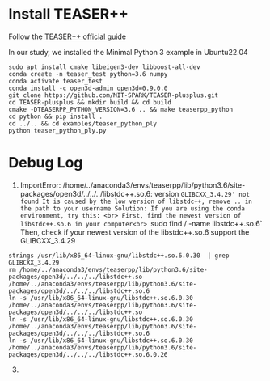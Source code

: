 # Install TEASER++
Follow the [TEASER++ official guide](https://github.com/MIT-SPARK/TEASER-plusplus)

In our study, we installed the Minimal Python 3 example in Ubuntu22.04
```
sudo apt install cmake libeigen3-dev libboost-all-dev
conda create -n teaser_test python=3.6 numpy
conda activate teaser_test
conda install -c open3d-admin open3d=0.9.0.0
git clone https://github.com/MIT-SPARK/TEASER-plusplus.git
cd TEASER-plusplus && mkdir build && cd build
cmake -DTEASERPP_PYTHON_VERSION=3.6 .. && make teaserpp_python
cd python && pip install .
cd ../.. && cd examples/teaser_python_ply 
python teaser_python_ply.py
```




# Debug Log
1. ImportError: /home/../anaconda3/envs/teaserpp/lib/python3.6/site-packages/open3d/../../../libstdc++.so.6: version `GLIBCXX_3.4.29' not found
It is caused by the low version of libstdc++, remove .. in the path to your username
Solution:
If you are using the conda environment, try this: <br>
First, find the newest version of libstdc++.so.6 in your computer<br>
`sudo find / -name libstdc++.so.6`<br>
Then, check if your newest version of the libstdc++.so.6 support the GLIBCXX_3.4.29<br>
```
strings /usr/lib/x86_64-linux-gnu/libstdc++.so.6.0.30  | grep GLIBCXX_3.4.29
rm /home/../anaconda3/envs/teaserpp/lib/python3.6/site-packages/open3d/../../../libstdc++.so /home/../anaconda3/envs/teaserpp/lib/python3.6/site-packages/open3d/../../../libstdc++.so.6
ln -s /usr/lib/x86_64-linux-gnu/libstdc++.so.6.0.30 /home/../anaconda3/envs/teaserpp/lib/python3.6/site-packages/open3d/../../../libstdc++.so
ln -s /usr/lib/x86_64-linux-gnu/libstdc++.so.6.0.30 /home/../anaconda3/envs/teaserpp/lib/python3.6/site-packages/open3d/../../../libstdc++.so.6
ln -s /usr/lib/x86_64-linux-gnu/libstdc++.so.6.0.30 /home/../anaconda3/envs/teaserpp/lib/python3.6/site-packages/open3d/../../../libstdc++.so.6.0.26
```
3. 
